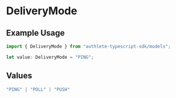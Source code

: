 # DeliveryMode

## Example Usage

```typescript
import { DeliveryMode } from "authlete-typescript-sdk/models";

let value: DeliveryMode = "PING";
```

## Values

```typescript
"PING" | "POLL" | "PUSH"
```